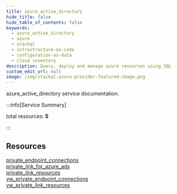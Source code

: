 ```yaml
---
title: azure_active_directory
hide_title: false
hide_table_of_contents: false
keywords:
  - azure_active_directory
  - azure
  - stackql
  - infrastructure-as-code
  - configuration-as-data
  - cloud inventory
description: Query, deploy and manage azure resources using SQL
custom_edit_url: null
image: /img/stackql-azure-provider-featured-image.png
---
```


azure_active_directory service documentation.

:::info[Service Summary]

total resources: __5__  

:::

## Resources
<div class="row">
<div class="providerDocColumn">
<a href="/services/azure_active_directory/private_endpoint_connections/">private_endpoint_connections</a><br />
<a href="/services/azure_active_directory/private_link_for_azure_ads/">private_link_for_azure_ads</a><br />
<a href="/services/azure_active_directory/private_link_resources/">private_link_resources</a>
</div>
<div class="providerDocColumn">
<a href="/services/azure_active_directory/vw_private_endpoint_connections/">vw_private_endpoint_connections</a><br />
<a href="/services/azure_active_directory/vw_private_link_resources/">vw_private_link_resources</a>
</div>
</div>